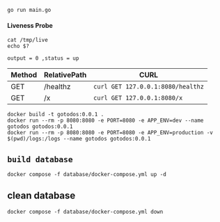 ```
go run main.go
```

#### Liveness Probe

```
cat /tmp/live
echo $?
```

`output = 0 ,status = up`

| Method | RelativePath | CURL                              |
| ------ | ------------ | --------------------------------- |
| GET    | /healthz     | `curl GET 127.0.0.1:8080/healthz` |
| GET    | /x           | `curl GET 127.0.0.1:8080/x`       |

```
docker build -t gotodos:0.0.1 .
docker run --rm -p 8080:8080 -e PORT=8080 -e APP_ENV=dev --name gotodos gotodos:0.0.1
docker run --rm -p 8080:8080 -e PORT=8080 -e APP_ENV=production -v $(pwd)/logs:/logs --name gotodos gotodos:0.0.1
```


## ```build database```
```
docker compose -f database/docker-compose.yml up -d
```
## clean database
```
docker compose -f database/docker-compose.yml down 
```
